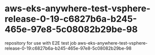 # aws-eks-anywhere-test-vsphere-release-0-19-c6827b6a-b245-465e-97e8-5c08082b29be-98
repository for use with E2E test job aws-eks-anywhere-test-vsphere-release-0-19:c6827b6a-b245-465e-97e8-5c08082b29be-98
